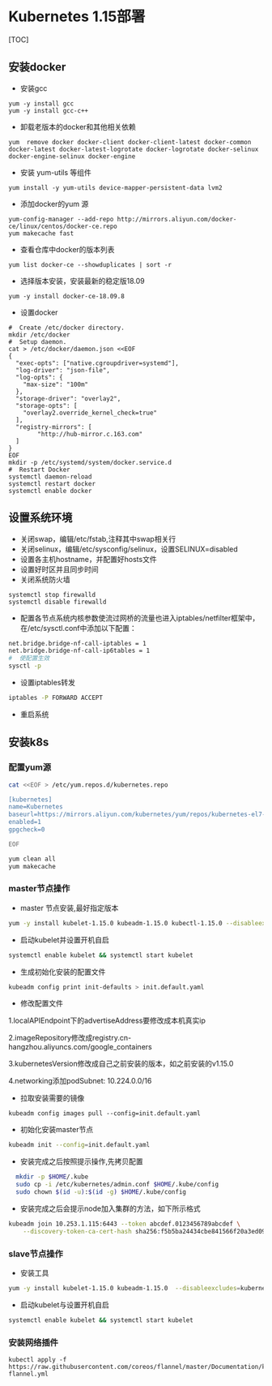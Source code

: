 # Kubernetes 1.15部署

[TOC]

## 安装docker

* 安装gcc

```shell
yum -y install gcc
yum -y install gcc-c++
```

* 卸载老版本的docker和其他相关依赖

```shell
yum  remove docker docker-client docker-client-latest docker-common docker-latest docker-latest-logrotate docker-logrotate docker-selinux docker-engine-selinux docker-engine
```

* 安装 yum-utils 等组件

```shell
yum install -y yum-utils device-mapper-persistent-data lvm2
```

* 添加docker的yum 源

```shell
yum-config-manager --add-repo http://mirrors.aliyun.com/docker-ce/linux/centos/docker-ce.repo
yum makecache fast
```

* 查看仓库中docker的版本列表

```shell
yum list docker-ce --showduplicates | sort -r
```

* 选择版本安装，安装最新的稳定版18.09

```shell
yum -y install docker-ce-18.09.8
```

* 设置docker

```shell
#  Create /etc/docker directory.
mkdir /etc/docker
#  Setup daemon.
cat > /etc/docker/daemon.json <<EOF
{
  "exec-opts": ["native.cgroupdriver=systemd"],
  "log-driver": "json-file",
  "log-opts": {
    "max-size": "100m"
  },
  "storage-driver": "overlay2",
  "storage-opts": [
    "overlay2.override_kernel_check=true"
  ],
  "registry-mirrors": [
        "http://hub-mirror.c.163.com"
  ]
}
EOF
mkdir -p /etc/systemd/system/docker.service.d
#  Restart Docker
systemctl daemon-reload
systemctl restart docker
systemctl enable docker
```

## 设置系统环境

* 关闭swap，编辑/etc/fstab,注释其中swap相关行
* 关闭selinux，编辑/etc/sysconfig/selinux，设置SELINUX=disabled
* 设置各主机hostname，并配置好hosts文件
* 设置好时区并且同步时间
* 关闭系统防火墙

```shell
systemctl stop firewalld
systemctl disable firewalld
```

* 配置各节点系统内核参数使流过网桥的流量也进入iptables/netfilter框架中，在/etc/sysctl.conf中添加以下配置：

```bash
net.bridge.bridge-nf-call-iptables = 1
net.bridge.bridge-nf-call-ip6tables = 1
#  使配置生效
sysctl -p
```

* 设置iptables转发

```bash
iptables -P FORWARD ACCEPT
```

* 重启系统

## 安装k8s

### 配置yum源

```bash
cat <<EOF > /etc/yum.repos.d/kubernetes.repo

[kubernetes]
name=Kubernetes
baseurl=https://mirrors.aliyun.com/kubernetes/yum/repos/kubernetes-el7-x86_64
enabled=1
gpgcheck=0

EOF

yum clean all
yum makecache
```

### master节点操作

* master 节点安装,最好指定版本

```bash
yum -y install kubelet-1.15.0 kubeadm-1.15.0 kubectl-1.15.0 --disableexcludes=kubernetes
```

* 启动kubelet并设置开机自启

```bash
systemctl enable kubelet && systemctl start kubelet
```

* 生成初始化安装的配置文件

```bash
kubeadm config print init-defaults > init.default.yaml
```

* 修改配置文件

1.localAPIEndpoint下的advertiseAddress要修改成本机真实ip

2.imageRepository修改成registry.cn-hangzhou.aliyuncs.com/google_containers

3.kubernetesVersion修改成自己之前安装的版本，如之前安装的v1.15.0

4.networking添加podSubnet: 10.224.0.0/16

* 拉取安装需要的镜像

```shell
kubeadm config images pull --config=init.default.yaml
```

* 初始化安装master节点

```bash
kubeadm init --config=init.default.yaml
```

* 安装完成之后按照提示操作,先拷贝配置

```bash
  mkdir -p $HOME/.kube
  sudo cp -i /etc/kubernetes/admin.conf $HOME/.kube/config
  sudo chown $(id -u):$(id -g) $HOME/.kube/config
```

* 安装完成之后会提示node加入集群的方法，如下所示格式

```bash
kubeadm join 10.253.1.115:6443 --token abcdef.0123456789abcdef \
    --discovery-token-ca-cert-hash sha256:f5b5ba24434cbe841566f20a3ed090fa3c955fabfde91847a7164a10eebdec40 
```

### slave节点操作

* 安装工具

```bash
yum -y install kubelet-1.15.0 kubeadm-1.15.0  --disableexcludes=kubernetes
```

* 启动kubelet与设置开机自启

```bash
systemctl enable kubelet && systemctl start kubelet
```

### 安装网络插件

```shell
kubectl apply -f https://raw.githubusercontent.com/coreos/flannel/master/Documentation/kube-flannel.yml
```

